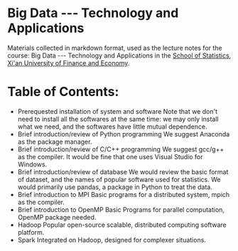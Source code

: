 # Big Data --- Technology and Applications
Materials collected in markdown format, used as the lecture notes for the course: Big Data --- Technology and Applications in the [School of Statistics](http://tongji.xaufe.edu.cn/), [Xi'an University of Finance and Economy](http://www.xaufe.edu.cn/).

# Table of Contents:

* Prerequested installation of system and software
  Note that we don't need to install all the softwares at the same time: we may only install what we need, and the softwares have little mutual dependence.
* Brief introduction/review of Python programming
  We suggest Anaconda as the package manager.
* Brief introduction/review of C/C++ programming
  We suggest gcc/g++ as the compiler. It would be fine that one uses Visual Studio for Windows.
* Brief introduction/review of database
  We would review the basic format of dataset, and the names of popular software used for statistics.
  We would primarily use pandas, a package in Python to treat the data.
* Brief introduction to MPI
  Basic programs for a distributed system, mpich as the compiler.
* Brief introduction to OpenMP
  Basic Programs for parallel computation, OpenMP package needed.
* Hadoop
  Popular open-source scalable, distributed computing software platform.
* Spark
  Integrated on Hadoop, designed for complexer situations.
